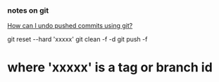 ### notes on git 
[How can I undo pushed commits using git?](https://stackoverflow.com/questions/22682870/how-can-i-undo-pushed-commits-using-git)

git reset --hard 'xxxxx' 
git clean -f -d 
git push -f 

# where 'xxxxx' is a tag or branch id

